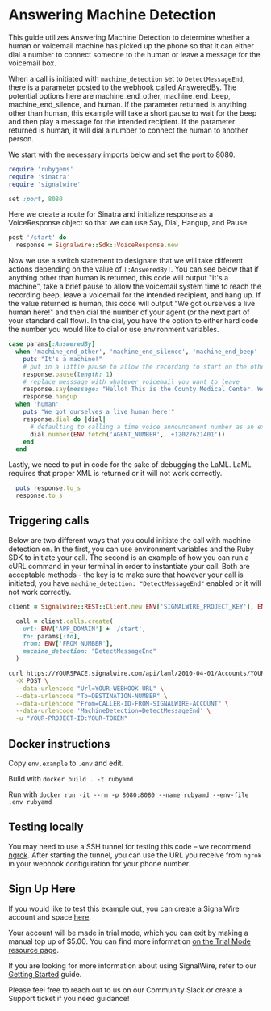 # Answering Machine Detection
This guide utilizes Answering Machine Detection to determine whether a human or voicemail machine has picked up the phone so that it can either dial a number to connect someone to the human or leave a message for the voicemail box. 

When a call is initiated with ```machine_detection``` set to ```DetectMessageEnd```, there is a parameter posted to the webhook called AnsweredBy. The potential options here are machine_end_other, machine_end_beep, machine_end_silence, and human. If the parameter returned is anything other than human, this example will take a short pause to wait for the beep and then play a message for the intended recipient. If the parameter returned is human, it will dial a number to connect the human to another person.

We start with the necessary imports below and set the port to 8080. 

```ruby
require 'rubygems'
require 'sinatra'
require 'signalwire'

set :port, 8080
```

Here we create a route for Sinatra and initialize response as a VoiceResponse object so that we can use Say, Dial, Hangup, and Pause. 


```ruby
post '/start' do
  response = Signalwire::Sdk::VoiceResponse.new
```

Now we use a switch statement to designate that we will take different actions depending on the value of ```[:AnsweredBy]```. You can see below that if anything other than human is returned, this code will output "It's a machine", take a brief pause to allow the voicemail system time to reach the recording beep, leave a voicemail for the intended recipient, and hang up. If the value returned is human, this code will output "We got ourselves a live human here!" and then dial the number of your agent (or the next part of your standard call flow). In the dial, you have the option to either hard code the number you would like to dial or use environment variables. 


```ruby
case params[:AnsweredBy]
  when 'machine_end_other', 'machine_end_silence', 'machine_end_beep'
    puts "It's a machine!"
    # put in a little pause to allow the recording to start on the other end
    response.pause(length: 1)
    # replace messsage with whatever voicemail you want to leave
    response.say(message: "Hello! This is the County Medical Center. We are calling you to confirm your doctor appointment. Please call us back as soon as possible.")
    response.hangup
  when 'human'
    puts "We got ourselves a live human here!"
    response.dial do |dial|
      # defaulting to calling a time voice announcement number as an example
      dial.number(ENV.fetch('AGENT_NUMBER', '+12027621401'))
    end
  end
```

Lastly, we need to put in code for the sake of debugging the LaML. LaML requires that proper XML is returned or it will not work correctly. 
```ruby
  puts response.to_s
  response.to_s
```

## Triggering calls
Below are two different ways that you could initiate the call with machine detection on. In the first, you can use environment variables and the Ruby SDK to initiate your call. The second is an example of how you can run a cURL command in your terminal in order to instantiate your call. Both are acceptable methods - the key is to make sure that however your call is initiated, you have ```machine_detection: "DetectMessageEnd"``` enabled or it will not work correctly. 

```ruby
client = Signalwire::REST::Client.new ENV['SIGNALWIRE_PROJECT_KEY'], ENV['SIGNALWIRE_TOKEN'], signalwire_space_url: ENV['SIGNALWIRE_SPACE']

  call = client.calls.create(
    url: ENV['APP_DOMAIN'] + '/start',
    to: params[:to],
    from: ENV['FROM_NUMBER'],
    machine_detection: "DetectMessageEnd"
  )
```

```bash
curl https://YOURSPACE.signalwire.com/api/laml/2010-04-01/Accounts/YOUR-PROJECT-ID/Calls.json \
  -X POST \
  --data-urlencode "Url=YOUR-WEBHOOK-URL" \
  --data-urlencode "To=DESTINATION-NUMBER" \
  --data-urlencode "From=CALLER-ID-FROM-SIGNALWIRE-ACCOUNT" \
  --data-urlencode 'MachineDetection=DetectMessageEnd' \
  -u "YOUR-PROJECT-ID:YOUR-TOKEN"
```

## Docker instructions

Copy `env.example` to `.env` and edit.

Build with `docker build . -t rubyamd`

Run with `docker run -it --rm -p 8080:8080 --name rubyamd --env-file .env rubyamd`


## Testing locally

You may need to use a SSH tunnel for testing this code – we recommend [ngrok](https://ngrok.com/). After starting the tunnel, you can use the URL you receive from `ngrok` in your webhook configuration for your phone number.

## Sign Up Here

If you would like to test this example out, you can create a SignalWire account and space [here](https://m.signalwire.com/signups/new?s=1).

Your account will be made in trial mode, which you can exit by making a manual top up of $5.00. You can find more information [on the Trial Mode resource page](https://signalwire.com/resources/getting-started/trial-mode).

If you are looking for more information about using SignalWire, refer to our [Getting Started](https://signalwire.com/resources/getting-started/signalwire-101) guide.

Please feel free to reach out to us on our Community Slack or create a Support ticket if you need guidance!
